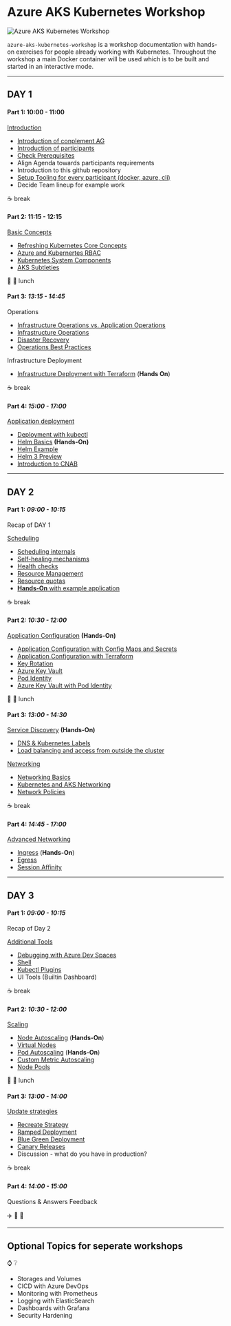 # Azure AKS Kubernetes Workshop

![Azure AKS Kubernetes Workshop](conplement-github-logo.jpg)

`azure-aks-kubernetes-workshop` is a workshop documentation with hands-on exercises for people already working with Kubernetes. Throughout the workshop a main Docker container will be used which is to be built and started in an interactive mode.

---

## DAY 1

#### Part 1: 10:00 - 11:00

[Introduction](01-introduction/README.md)

- [Introduction of conplement AG](https://www.conplement.de)
- [Introduction of participants](01-introduction/01-questions.md)
- [Check Prerequisites](01-introduction/02-prerequisites.md)
- Align Agenda towards participants requirements
- Introduction to this github repository
- [Setup Tooling for every participant (docker, azure, cli)](02-getting-started/README.md)
- Decide Team lineup for example work

:coffee: break

#### Part 2: 11:15 - 12:15

[Basic Concepts](03-basic-concepts/README.md)

- [Refreshing Kubernetes Core Concepts](03-basic-concepts/01-kubernetes-core-concepts.md)
- [Azure and Kubernertes RBAC](03-basic-concepts/02-azure-kubernetes-rbac.md)
- [Kubernetes System Components](03-basic-concepts/03-system-components.md)
- [AKS Subtleties](03-basic-concepts/04-aks-subtleties.md)

:hamburger: :pizza: lunch

#### Part 3: _13:15 - 14:45_

Operations

- [Infrastructure Operations vs. Application Operations](03-basic-concepts/05-infrastructure-vs-app-ops.md)
- [Infrastructure Operations](03-basic-concepts/06-infrastructure-ops.md)
- [Disaster Recovery](03-basic-concepts/07-disaster-recovery.md)
- [Operations Best Practices](03-basic-concepts/08-ops-best-practices.md)

Infrastructure Deployment

- [Infrastructure Deployment with Terraform](04-infrastructure-deployment/README.md) (**Hands On**)

:coffee: break

#### Part 4: _15:00 - 17:00_

[Application deployment](05-application-deployment/README.md)

- [Deployment with kubectl](05-application-deployment/01-kubectl-apply.md)
- [Helm Basics](05-application-deployment/02-helm-basics.md) **(Hands-On)**
- [Helm Example](05-application-deployment/03-helm-example.md)
- [Helm 3 Preview](05-application-deployment/04-helm3-preview.md)
- [Introduction to CNAB](05-application-deployment/05-cnab.md)

---

## DAY 2

#### Part 1: _09:00 - 10:15_

Recap of DAY 1

[Scheduling](06-scheduling/README.md)

- [Scheduling internals](06-scheduling/01-scheduling-internals.md)
- [Self-healing mechanisms](06-scheduling/02-self-healing.md)
- [Health checks](06-scheduling/03-health-checks.md)
- [Resource Management](06-scheduling/04-resource-management.md)
- [Resource quotas](06-scheduling/05-resource-quotas.md)
- [**Hands-On** with example application](https://github.com/conplementAG/teams-demo-app/blob/master/deployment/README.md)

:coffee: break

#### Part 2: _10:30 - 12:00_

[Application Configuration](07-application-configuration/README.md) **(Hands-On)**

- [Application Configuration with Config Maps and Secrets](07-application-configuration/01-application-configuration-builtin.md)
- [Application Configuration with Terraform](07-application-configuration/02-application-configuration-terraform.md)
- [Key Rotation](07-application-configuration/03-key-rotation.md)
- [Azure Key Vault](07-application-configuration/04-configuration-via-keyvault.md)
- [Pod Identity](07-application-configuration/05-pod-identity.md)
- [Azure Key Vault with Pod Identity](07-application-configuration/06-keyvault-with-podidentity.md)

:hamburger: :pizza: lunch

#### Part 3: _13:00 - 14:30_

[Service Discovery](08-service-discovery/README.md) **(Hands-On)**

- [DNS & Kubernetes Labels](08-service-discovery/README.md)
- [Load balancing and access from outside the cluster](08-service-discovery/README.md)

[Networking](09-networking/README.md)

- [Networking Basics](09-networking/01-networking-basics.md)
- [Kubernetes and AKS Networking](09-networking/02-kubernetes-and-aks-networking.md)
- [Network Policies](09-networking/03-network-policies.md)

:coffee: break

#### Part 4: _14:45 - 17:00_

[Advanced Networking](10-advanced-networking/README.md)

- [Ingress](10-advanced-networking/01-ingress.md) (**Hands-On**)
- [Egress](10-advanced-networking/02-egress.md)
- [Session Affinity](10-advanced-networking/03-session-affinity.md)

---

## DAY 3

#### Part 1: _09:00 - 10:15_

Recap of Day 2

[Additional Tools](11-additional-tools/README.md)

- [Debugging with Azure Dev Spaces](11-additional-tools/01-debugging.md)
- [Shell](11-additional-tools/02-cmd-pimping.md)
- [Kubectl Plugins](11-additional-tools/03-kubectl-plugins.md)
- UI Tools (Builtin Dashboard)

:coffee: break

#### Part 2: _10:30 - 12:00_

[Scaling](12-autoscaling/README.md)

- [Node Autoscaling](12-autoscaling/01-node-autoscaling.md) (**Hands-On**)
- [Virtual Nodes](12-autoscaling/02-virtual-node-scaling.md)
- [Pod Autoscaling](12-autoscaling/03-pod-autoscaling.md) (**Hands-On**)
- [Custom Metric Autoscaling](12-autoscaling/04-custom-metric-scaling/custom-metric-autoscaling.md)
- [Node Pools](12-autoscaling/05-node-pools.md)

:hamburger: :pizza: lunch

#### Part 3: _13:00 - 14:00_

[Update strategies](13-update-strategies/README.md)

- [Recreate Strategy](13-update-strategies/01-recreate.md)
- [Ramped Deployment](13-update-strategies/02-ramped.md)
- [Blue Green Deployment](13-update-strategies/03-blue-green.md)
- [Canary Releases](13-update-strategies/04-canary.md)
- Discussion - what do you have in production?

:coffee: break

#### Part 4: _14:00 - 15:00_

Questions & Answers
Feedback

:airplane: :taxi: :bullettrain_side:

---

## Optional Topics for seperate workshops

:watch: :grey_question:

- Storages and Volumes
- CICD with Azure DevOps
- Monitoring with Prometheus
- Logging with ElasticSearch
- Dashboards with Grafana
- Security Hardening
